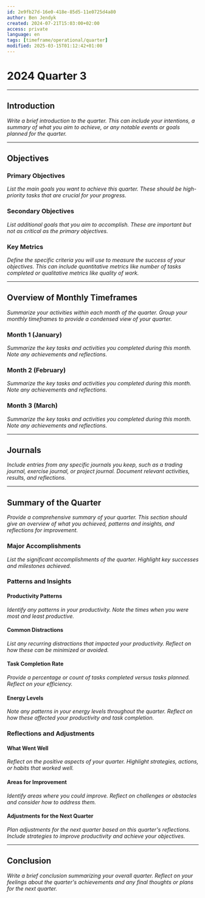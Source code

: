 ```yaml
---
id: 2e9fb27d-16e0-418e-85d5-11e0725d4a80
author: Ben Jendyk
created: 2024-07-21T15:03:00+02:00
access: private
language: en
tags: [timeframe/operational/quarter]
modified: 2025-03-15T01:12:42+01:00
---
```


# 2024 Quarter 3

---

## Introduction

*Write a brief introduction to the quarter. This can include your intentions, a summary of what you aim to achieve, or any notable events or goals planned for the quarter.*

---

## Objectives

### Primary Objectives

*List the main goals you want to achieve this quarter. These should be high-priority tasks that are crucial for your progress.*

### Secondary Objectives

*List additional goals that you aim to accomplish. These are important but not as critical as the primary objectives.*

### Key Metrics

*Define the specific criteria you will use to measure the success of your objectives. This can include quantitative metrics like number of tasks completed or qualitative metrics like quality of work.*

---

## Overview of Monthly Timeframes

*Summarize your activities within each month of the quarter. Group your monthly timeframes to provide a condensed view of your quarter.*

### Month 1 (January)

*Summarize the key tasks and activities you completed during this month. Note any achievements and reflections.*

### Month 2 (February)

*Summarize the key tasks and activities you completed during this month. Note any achievements and reflections.*

### Month 3 (March)

*Summarize the key tasks and activities you completed during this month. Note any achievements and reflections.*

---

## Journals

*Include entries from any specific journals you keep, such as a trading journal, exercise journal, or project journal. Document relevant activities, results, and reflections.*

---

## Summary of the Quarter

*Provide a comprehensive summary of your quarter. This section should give an overview of what you achieved, patterns and insights, and reflections for improvement.*

### Major Accomplishments

*List the significant accomplishments of the quarter. Highlight key successes and milestones achieved.*

### Patterns and Insights

#### Productivity Patterns

*Identify any patterns in your productivity. Note the times when you were most and least productive.*

#### Common Distractions

*List any recurring distractions that impacted your productivity. Reflect on how these can be minimized or avoided.*

#### Task Completion Rate

*Provide a percentage or count of tasks completed versus tasks planned. Reflect on your efficiency.*

#### Energy Levels

*Note any patterns in your energy levels throughout the quarter. Reflect on how these affected your productivity and task completion.*

### Reflections and Adjustments

#### What Went Well

*Reflect on the positive aspects of your quarter. Highlight strategies, actions, or habits that worked well.*

#### Areas for Improvement

*Identify areas where you could improve. Reflect on challenges or obstacles and consider how to address them.*

#### Adjustments for the Next Quarter

*Plan adjustments for the next quarter based on this quarter's reflections. Include strategies to improve productivity and achieve your objectives.*

---

## Conclusion

*Write a brief conclusion summarizing your overall quarter. Reflect on your feelings about the quarter's achievements and any final thoughts or plans for the next quarter.*
